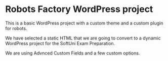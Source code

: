 # Robots Factory WordPress project

This is a basic WordPress project with a custom theme and a custom plugin for robots.

We have selected a static HTML that we are going to convert to a dynamic WordPress project for the SoftUni Exam Preparation.

We are using Advnced Custom Fields and a few custom options.
